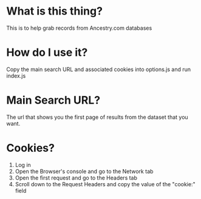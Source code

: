 # What is this thing?

This is to help grab records from Ancestry.com databases

# How do I use it?

Copy the main search URL and associated cookies into options.js and run index.js

# Main Search URL?

The url that shows you the first page of results from the dataset that you want.

# Cookies?

1. Log in
2. Open the Browser's console and go to the Network tab
3. Open the first request and go to the Headers tab
4. Scroll down to the Request Headers and copy the value of the "cookie:" field
